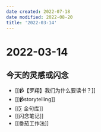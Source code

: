 ```yaml
---
date created: 2022-07-18
date modified: 2022-08-20
title: '2022-03-14'
---
```


# 2022-03-14

## 今天的灵感或闪念

- [[📹【罗翔】我们为什么要读书？]]
- [[📹storytelling]]
- [[∑ 金句库]]
- [[闪念笔记]]
- [[番茄工作法]]
